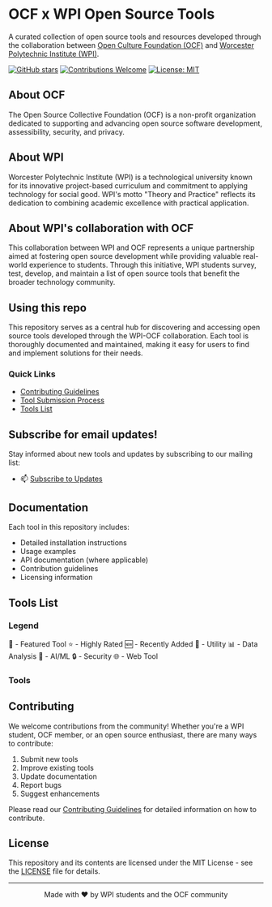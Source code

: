 # OCF x WPI Open Source Tools

A curated collection of open source tools and resources developed through the collaboration between [Open Culture Foundation (OCF)](https://ocf.tw/en/) and [Worcester Polytechnic Institute (WPI)](https://www.wpi.edu/).

[![GitHub stars](https://img.shields.io/github/stars/adequatej/open-source-tools.svg?style=social&label=Star&maxAge=2592000)](https://github.com/adequatej/open-source-tools/stargazers/)
[![Contributions Welcome](https://img.shields.io/badge/contributions-welcome-brightgreen.svg?style=flat)](CONTRIBUTING.md)
[![License: MIT](https://img.shields.io/badge/License-MIT-yellow.svg)](LICENSE)

## About OCF

The Open Source Collective Foundation (OCF) is a non-profit organization dedicated to supporting and advancing open source software development, assessibility, security, and privacy. 

## About WPI

Worcester Polytechnic Institute (WPI) is a technological university known for its innovative project-based curriculum and commitment to applying technology for social good. WPI's motto "Theory and Practice" reflects its dedication to combining academic excellence with practical application.

## About WPI's collaboration with OCF

This collaboration between WPI and OCF represents a unique partnership aimed at fostering open source development while providing valuable real-world experience to students. Through this initiative, WPI students survey, test, develop, and maintain a list of open source tools that benefit the broader technology community. 

## Using this repo

This repository serves as a central hub for discovering and accessing open source tools developed through the WPI-OCF collaboration. Each tool is thoroughly documented and maintained, making it easy for users to find and implement solutions for their needs.

### Quick Links
- [Contributing Guidelines](CONTRIBUTING.md)
- [Tool Submission Process](#tool-submission-process)
- [Tools List](#tools-list)

## Subscribe for email updates!

Stay informed about new tools and updates by subscribing to our mailing list:
- 📫 [Subscribe to Updates](https://example.com/subscribe) <!-- for if we want to add a mailing list for subscriptions later -->

## Documentation

Each tool in this repository includes:
- Detailed installation instructions
- Usage examples
- API documentation (where applicable)
- Contribution guidelines
- Licensing information

## Tools List

### Legend
🌟 - Featured Tool
⭐ - Highly Rated
🆕 - Recently Added
🔧 - Utility
📊 - Data Analysis
🤖 - AI/ML
🔒 - Security
🌐 - Web Tool
<!-- add more as we categorize tools -->

### Tools

<!-- BEGIN TOOLS -->
<!-- Tools will be automatically populated here by the update_readme.yml workflow -->
<!-- END TOOLS -->

## Contributing

We welcome contributions from the community! Whether you're a WPI student, OCF member, or an open source enthusiast, there are many ways to contribute:

1. Submit new tools
2. Improve existing tools
3. Update documentation
4. Report bugs
5. Suggest enhancements

Please read our [Contributing Guidelines](CONTRIBUTING.md) for detailed information on how to contribute.

## License

This repository and its contents are licensed under the MIT License - see the [LICENSE](LICENSE) file for details.

---

<div align="center">
Made with ❤️ by WPI students and the OCF community
</div>